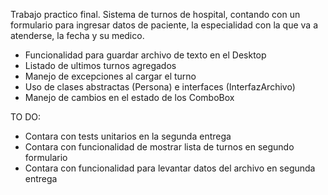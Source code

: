 Trabajo practico final.
Sistema de turnos de hospital, contando con un formulario para ingresar datos de paciente, la especialidad con la que va a atenderse, la fecha y su medico.
- Funcionalidad para guardar archivo de texto en el Desktop
- Listado de ultimos turnos agregados
- Manejo de excepciones al cargar el turno
- Uso de clases abstractas (Persona) e interfaces (InterfazArchivo)
- Manejo de cambios en el estado de los ComboBox

TO DO:
- Contara con tests unitarios en la segunda entrega
- Contara con funcionalidad de mostrar lista de turnos en segundo formulario
- Contara con funcionalidad para levantar datos del archivo en segunda entrega
